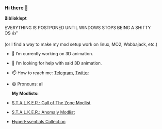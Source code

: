 ### Hi there 👋

**Biblioklept**

EVERYTHING IS POSTPONED UNTIL WINDOWS STOPS BEING A SHITTY OS 👍"

(or I find a way to make my mod setup work on linux, MO2, Wabbajack, etc.)

- 🔭 I’m currently working on 3D animation.
- 🤔 I’m looking for help with said 3D animation.
- 📫 How to reach me: [Telegram](https://t.me/biblioklept), [Twitter](https://twitter.com/bookstealing)
- 😄 Pronouns: all

  **My Modlists:**

- [S.T.A.L.K.E.R.: Call of The Zone Modlist](https://biblioklept.github.io/CoTOZ)
- [S.T.A.L.K.E.R.: Anomaly Modlist](https://biblioklept.github.io/modlists/journey/)
- [HyperEssentials Collection](https://github.com/biblioklept/hyperessentials)
